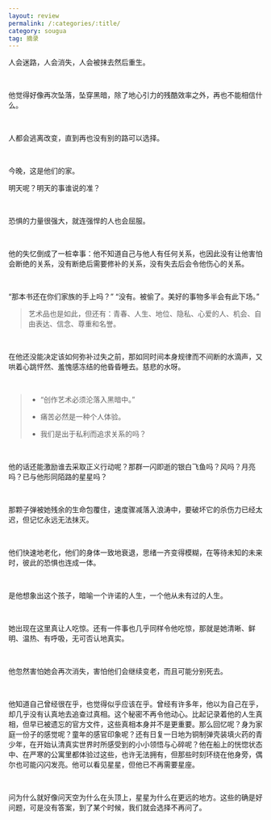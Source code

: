```yaml
---
layout: review
permalink: /:categories/:title/
category: sougua
tag: 摘录
---
```


人会迷路，人会消失，人会被抹去然后重生。

<br>

他觉得好像再次坠落，坠穿黑暗，除了地心引力的残酷效率之外，再也不能相信什么。

<br>

人都会逃离改变，直到再也没有别的路可以选择。

<br>

今晚，这是他们的家。

明天呢？明天的事谁说的准？

<br>

恐惧的力量很强大，就连强悍的人也会屈服。

<br>

他的失忆倒成了一桩幸事：他不知道自己与他人有任何关系，也因此没有让他害怕会断绝的关系，没有断绝后需要修补的关系，没有失去后会令他伤心的关系。

<br>

“那本书还在你们家族的手上吗？”
“没有。被偷了。美好的事物多半会有此下场。”

> 艺术品也是如此，但还有：青春、人生、地位、隐私、心爱的人、机会、自由表达、信念、尊重和名誉。

<br>

在他还没能决定该如何弥补过失之前，那如同时间本身规律而不间断的水滴声，又哄着心跳怦然、羞愧感冻结的他昏昏睡去。慈悲的水呀。

<br>

> - “创作艺术必须沦落入黑暗中。”
>
> - 痛苦必然是一种个人体验。
>
> - 我们是出于私利而追求关系的吗？

<br>

他的话还能激励谁去采取正义行动呢？那群一闪即逝的银白飞鱼吗？风吗？月亮吗？已与他形同陌路的星星吗？

<br>

那颗子弹被她残余的生命包覆住，速度骤减落入浪涛中，要破坏它的杀伤力已经太迟，但记忆永远无法抹灭。

<br>

他们快速地老化，他们的身体一致地衰退，思绪一齐变得模糊，在等待未知的未来时，彼此的恐惧也连成一体。

<br>

是他想象出这个孩子，暗喻一个许诺的人生，一个他从未有过的人生。

<br>

她出现在这里真让人吃惊。还有一件事也几乎同样令他吃惊，那就是她清晰、鲜明、温热、有呼吸，无可否认地真实。

<br>

他忽然害怕她会再次消失，害怕他们会继续变老，而且可能分别死去。

<br>

他知道自己曾经很在乎，也觉得似乎应该在乎。曾经有许多年，他以为自己在乎，却几乎没有认真地去追查过真相。这个秘密不再令他动心。比起记录着他的人生真相，但早已被遗忘的官方文件，这些真相本身并不是更重要。那么回忆呢？身为家庭一份子的感觉呢？童年的感官印象呢？还有日复一日地为铜制弹壳装填火药的青少年，在开始认清真实世界时所感受到的小小领悟与心碎呢？他在船上的恍惚状态中、在严寒的公寓里都体验过这些，也许无法拥有，但那些时刻环绕在他身旁，偶尔也可能闪闪发亮。他可以看见星星，但他已不再需要星座。

<br>

问为什么就好像问天空为什么在头顶上，星星为什么在更远的地方。这些的确是好问题，可是没有答案，到了某个时候，我们就会选择不再问了。